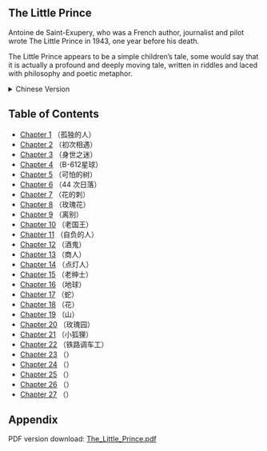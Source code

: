 
## The Little Prince

Antoine de Saint-Exupery, who was a French author, journalist and pilot wrote The Little Prince in 1943, one year before his death. 

The Little Prince appears to be a simple children’s tale, some would say that it is actually a profound and deeply moving tale, written in riddles and laced with philosophy and poetic metaphor. 

<details>
    <summary>Chinese Version</summary>
    <p>Antoine de Saint-Exupery 是一位法国作家，同时也是记者、飞行员，他在 1943 年写下《小王子》，那是他去世的前一年。</p>
    <p>《小王子》作为简单的童话故事问世，很多人却说《小王子》是一个意义深远和令人感动的故事，有很多迷一样隐喻，富有诗意和哲学意味。</p>
</details>

## Table of Contents

- [Chapter 1](chapter/01.md) （孤独的人）
- [Chapter 2](chapter/02.md) （初次相遇）
- [Chapter 3](chapter/03.md) （身世之迷）
- [Chapter 4](chapter/04.md) （B-612星球）
- [Chapter 5](chapter/05.md) （可怕的树）
- [Chapter 6](chapter/06.md) （44 次日落）
- [Chapter 7](chapter/07.md) （花的刺）
- [Chapter 8](chapter/08.md) （玫瑰花）
- [Chapter 9](chapter/09.md) （离别）
- [Chapter 10](chapter/10.md) （老国王）
- [Chapter 11](chapter/11.md) （自负的人）
- [Chapter 12](chapter/12.md) （酒鬼）
- [Chapter 13](chapter/13.md) （商人）
- [Chapter 14](chapter/14.md) （点灯人）
- [Chapter 15](chapter/15.md) （老绅士）
- [Chapter 16](chapter/16.md) （地球）
- [Chapter 17](chapter/17.md) （蛇）
- [Chapter 18](chapter/18.md) （花）
- [Chapter 19](chapter/19.md) （山）
- [Chapter 20](chapter/20.md) （玫瑰园）
- [Chapter 21](chapter/21.md) （小狐狸）
- [Chapter 22](chapter/22.md) （铁路调车工）
- [Chapter 23](chapter/23.md) （）
- [Chapter 24](chapter/24.md) （）
- [Chapter 25](chapter/25.md) （）
- [Chapter 26](chapter/26.md) （）
- [Chapter 27](chapter/27.md) （）

## Appendix

PDF version download: [The_Little_Prince.pdf](./appendix/The_Little_Prince.pdf)
